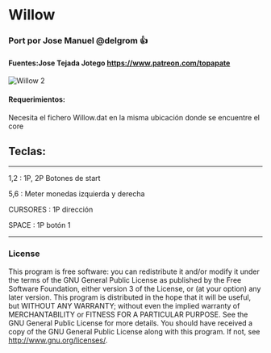 # Willow

### Port por Jose Manuel @delgrom :+1: 
#### Fuentes:Jose Tejada Jotego https://www.patreon.com/topapate

![Willow 2](https://user-images.githubusercontent.com/31018768/93027515-a2873880-f60d-11ea-9cd2-c910562f973b.jpg)

#### Requerimientos:

Necesita el fichero Willow.dat en la misma ubicación donde se encuentre el core

## Teclas:
--------------------------------------------------
1,2 :   1P, 2P Botones de start

5,6 :   Meter monedas izquierda y derecha

CURSORES : 1P dirección

SPACE    : 1P botón 1

---------------------------------------------------
### License


This program is free software: you can redistribute it and/or modify it under the terms of the GNU General Public License as published by the Free Software Foundation, either version 3 of the License, or (at your option) any later version.
This program is distributed in the hope that it will be useful, but WITHOUT ANY WARRANTY; without even the implied warranty of MERCHANTABILITY or FITNESS FOR A PARTICULAR PURPOSE. See the GNU General Public License for more details.
You should have received a copy of the GNU General Public License along with this program. If not, see http://www.gnu.org/licenses/.

